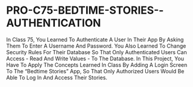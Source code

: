 # PRO-C75-BEDTIME-STORIES--AUTHENTICATION
In Class 75, You Learned To Authenticate A User In Their App By Asking Them To Enter A Username And Password. You Also Learned To Change Security Rules For Their Database So That Only Authenticated Users Can Access - Read And Write Values - To The Database. In This Project, You Have To Apply The Concepts Learned In Class By Adding A Login Screen To The “Bedtime Stories” App, So That Only Authorized Users Would Be Able To Log In And Access Their Stories.

